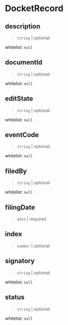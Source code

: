 # DocketRecord

## description

> `string` | optional


whitelist: `null`

## documentId

> `string` | optional


whitelist: `null`

## editState

> `string` | optional


whitelist: `null`

## eventCode

> `string` | optional


whitelist: `null`

## filedBy

> `string` | optional


whitelist: `null`

## filingDate

> `date` | required

## index

> `number` | optional

## signatory

> `string` | optional


whitelist: `null`

## status

> `string` | optional


whitelist: `null`
